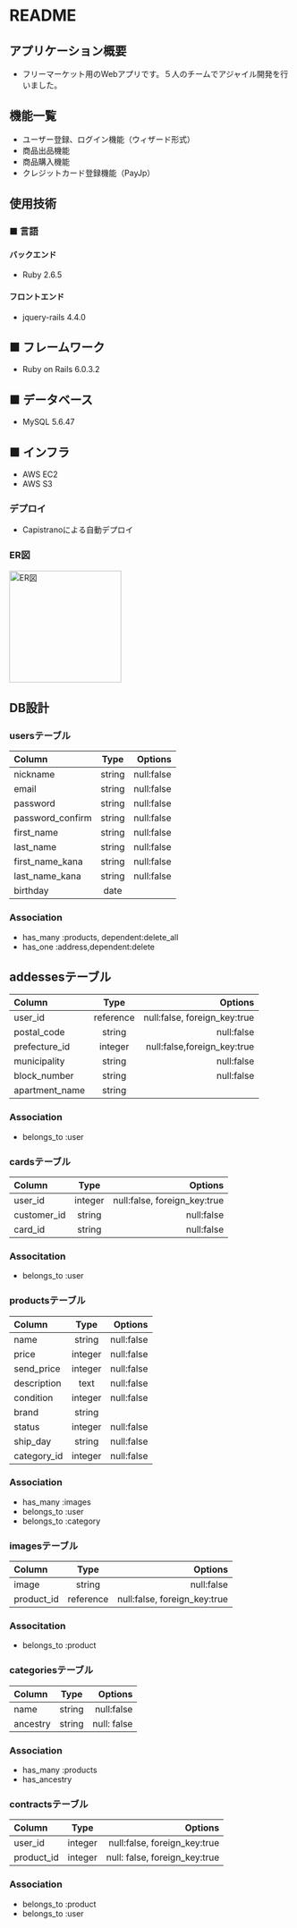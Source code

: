 # README

## アプリケーション概要
* フリーマーケット用のWebアプリです。５人のチームでアジャイル開発を行いました。

## 機能一覧
- ユーザー登録、ログイン機能（ウィザード形式）
- 商品出品機能
- 商品購入機能
- クレジットカード登録機能（PayJp）

## 使用技術
### ■ 言語
#### バックエンド
* Ruby 2.6.5

#### フロントエンド
* jquery-rails 4.4.0

## ■ フレームワーク
* Ruby on Rails 6.0.3.2

## ■ データベース
* MySQL 5.6.47

## ■ インフラ
* AWS EC2
* AWS S3

### デプロイ
* Capistranoによる自動デプロイ

### ER図
<img width="200" alt="ER図" src="Fleamrket_sample_80a.jpg">

## DB設計
### usersテーブル

|Column|Type|Options|
|:-----|:--:|------:|
|nickname|string|null:false|
|email|string|null:false|
|password|string|null:false|
|password_confirm|string|null:false|
|first_name|string|null:false|
|last_name|string|null:false|
|first_name_kana|string|null:false|
|last_name_kana|string|null:false|
|birthday|date||

### Association
* has_many :products, dependent:delete_all
* has_one :address,dependent:delete

## addessesテーブル

|Column|Type|Options|
|:-----|:--:|------:|
|user_id|reference|null:false, foreign_key:true|
|postal_code|string|null:false|
|prefecture_id|integer|null:false,foreign_key:true|
|municipality|string|null:false|
|block_number|string|null:false|
|apartment_name|string||

### Association
* belongs_to :user

### cardsテーブル
|Column|Type|Options|
|:-----|:--:|------:|
|user_id|integer|null:false, foreign_key:true|
|customer_id|string|null:false|
|card_id|string|null:false|

### Associtation
* belongs_to :user

### productsテーブル
|Column|Type|Options|
|:-----|:--:|------:|
|name|string|null:false|
|price|integer|null:false|
|send_price|integer|null:false|
|description|text|null:false|
|condition|integer|null:false|
|brand|string||
|status|integer|null:false|
|ship_day|string|null:false|
|category_id|integer|null:false|

### Association
* has_many :images
* belongs_to :user
* belongs_to :category

### imagesテーブル
|Column|Type|Options|
|:-----|:--:|------:|
|image|string|null:false|
|product_id|reference|null:false, foreign_key:true|

### Associtation
* belongs_to :product

### categoriesテーブル
|Column|Type|Options|
|:-----|:--:|------:|
|name|string|null:false|
|ancestry|string|null: false|

### Association
* has_many :products
* has_ancestry

### contractsテーブル
|Column|Type|Options|
|:-----|:--:|------:|
|user_id|integer|null:false, foreign_key:true|
|product_id|integer|null: false, foreign_key:true|

### Association
* belongs_to :product
* belongs_to :user